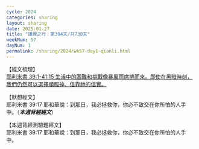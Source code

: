 ```yaml
---
cycle: 2024
categories: sharing
layout: sharing
date: 2025-01-27
title: "謙理之行：第394天/共730天"
weekNum: 57
dayNum: 1
permalink: /sharing/2024/wk57-day1-qianli.html
---
```


【經文梳理】  
<a href="https://youtu.be/CIjy3KboPpQ" target="_blank">耶利米書 39:1-41:15 生活中的困難和挑戰像暴風雨席捲而來。即使在黑暗時刻，我們仍然可以選擇順服神、信靠祂的信實。</a>

【默想經文】  
耶利米書 39:17 耶和華說：到那日，我必拯救你，你必不致交在你所怕的人手中。（_**本週背經經文**_）

【本週背經測驗題經文】  
耶利米書 39:17 耶和華說：到那日，我必拯救你，你必不致交在你所怕的人手中。
